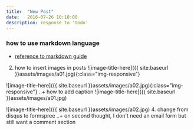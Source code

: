 ```yaml
---
title:  "New Post"
date:   2016-07-26 10:18:00
description: response to 'todo'
---
```


### how to use markdown language
+ [reference to markdown guide](https://daringfireball.net/projects/markdown/syntax)
2. how to insert images in posts
![image-title-here]({{ site.baseurl }}assets/images/a01.jpg){:class="img-responsive"}

![image-title-here]({{ site.baseurl }}assets/images/a02.jpg){:class="img-responsive"}
..+ how to add caption
![image-title-here]({{ site.baseurl }}assets/images/a01.jpg)

![image-title-here]({{ site.baseurl }}assets/images/a02.jpg)
4. change from disqus to formspree
..+ on second thought, I don't need an email form but still want a comment section